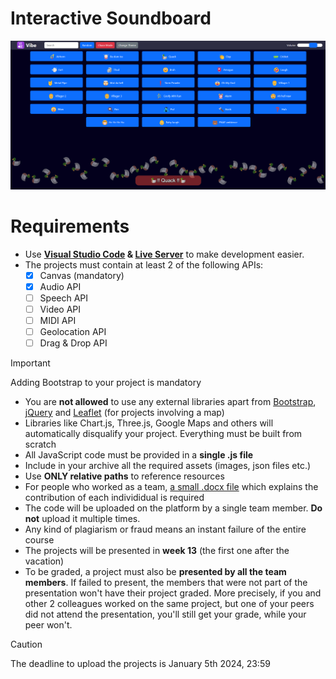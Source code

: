 # Interactive Soundboard

![demonstration](demonstration.png)

# Requirements

-   Use **[Visual Studio Code](https://code.visualstudio.com/) & [Live Server](https://marketplace.visualstudio.com/items?itemName=ritwickdey.LiveServer)** to make development easier.
-   The projects must contain at least 2 of the following APIs:
    -   [x] Canvas (mandatory)
    -   [x] Audio API
    -   [ ] Speech API
    -   [ ] Video API
    -   [ ] MIDI API
    -   [ ] Geolocation API
    -   [ ] Drag & Drop API

<!-- only visible on github-->

> [!IMPORTANT]
> Adding Bootstrap to your project is mandatory

-   You are **not allowed** to use any external libraries apart from [Bootstrap](https://getbootstrap.com/), [jQuery](https://jquery.com/) and [Leaflet](https://leafletjs.com/) (for projects involving a map)
-   Libraries like Chart.js, Three.js, Google Maps and others will automatically disqualify your project. Everything must be built from scratch
-   All JavaScript code must be provided in a **single .js file**
-   Include in your archive all the required assets (images, json files etc.)
-   Use **ONLY relative paths** to reference resources
-   For people who worked as a team, <ins>a small .docx file</ins> which explains the contribution of each individidual is required
-   The code will be uploaded on the platform by a single team member. **Do not** upload it multiple times.
-   Any kind of plagiarism or fraud means an instant failure of the entire course
-   The projects will be presented in **week 13** (the first one after the vacation)
-   To be graded, a project must also be **presented by all the team members**. If failed to present, the members that were not part of the presentation won't have their project graded. More precisely, if you and other 2 colleagues worked on the same project, but one of your peers did not attend the presentation, you'll still get your grade, while your peer won't.

<!-- only visible on github-->

> [!CAUTION]
> The deadline to upload the projects is January 5th 2024, 23:59
